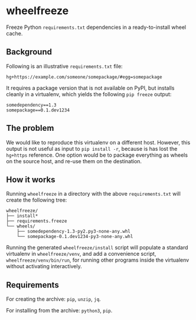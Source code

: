# wheelfreeze

Freeze Python `requirements.txt` dependencies in a ready-to-install wheel cache.

## Background

Following is an illustrative `requirements.txt` file:

```
hg+https://example.com/someone/somepackage/#egg=somepackage
```

It requires a package version that is not available on PyPI, but installs
cleanly in a virtualenv, which yields the following `pip freeze` output:

```
somedependency==1.3
somepackage==0.1.dev1234
```

## The problem

We would like to reproduce this virtualenv on a different host. However, this
output is not useful as input to `pip install -r`, because is has lost the
`hg+https` reference. One option would be to package everything as wheels on the
source host, and re-use them on the destination.

## How it works

Running `wheelfreeze` in a directory with the above `requirements.txt` will
create the following tree:

```
wheelfreeze/
├── install*
├── requirements.freeze
└── wheels/
    ├── somedependency-1.3-py2.py3-none-any.whl
    └── somepackage-0.1.dev1234-py3-none-any.whl
```

Running the generated `wheelfreeze/install` script will populate a standard
virtualenv in `wheelfreeze/venv`, and add a convenience script,
`wheelfreeze/venv/bin/run`, for running other programs inside the virtualenv
without activating interactively.

## Requirements

For creating the archive: `pip`, `unzip`, `jq`.

For installing from the archive: `python3`, `pip`.
